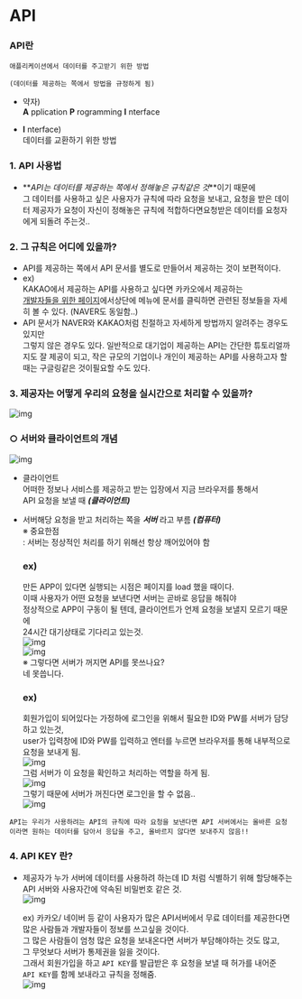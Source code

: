 # API

### API란

    애플리케이션에서 데이터를 주고받기 위한 방법

    (데이터를 제공하는 쪽에서 방법을 규정하게 됨)

- 약자)  
  **A** pplication **P** rogramming **I** nterface

- **I** nterface)  
  데이터를 교환하기 위한 방법

### 1. API 사용법

- **_API는 데이터를 제공하는 쪽에서 정해놓은 규칙같은 것_**이기 때문에  
  그 데이터를 사용하고 싶은 사용자가 규칙에 따라 요청을 보내고, 요청을 받은 데이터 제공자가 요청이 자신이 정해놓은 규칙에 적합하다면요청받은 데이터를 요청자에게 되돌려 주는것..

### 2. 그 규칙은 어디에 있을까?

- API를 제공하는 쪽에서 API 문서를 별도로 만들어서 제공하는 것이 보편적이다.
- ex)  
  KAKAO에서 제공하는 API를 사용하고 싶다면 카카오에서 제공하는  
  [개발자들을 위한 페이지](https://developers.kakao.com/)에서상단에 메뉴에 문서를 클릭하면 관련된 정보들을 자세히 볼 수 있다. (NAVER도 동일함..)
- API 문서가 NAVER와 KAKAO처럼 친절하고 자세하게 방법까지 알려주는 경우도 있지만  
  그렇지 않은 경우도 있다. 일반적으로 대기업이 제공하는 API는 간단한 튜토리얼까지도 잘 제공이 되고, 작은 규모의 기업이나 개인이 제공하는 API를 사용하고자 할 때는 구글링같은 것이필요할 수도 있다.

### 3. 제공자는 어떻게 우리의 요청을 실시간으로 처리할 수 있을까?

![img](./images/API-%EC%9A%94%EC%B2%AD-%EC%9D%91%EB%8B%B5.PNG)

### ○ 서버와 클라이언트의 개념

![img](./images/%EC%84%9C%EB%B2%84%EC%99%80%ED%81%B4%EB%9D%BC%EC%9D%B4%EC%96%B8%ED%8A%B8.PNG)

- 클라이언트  
  어떠한 정보나 서비스를 제공하고 받는 입장에서 지금 브라우저를 통해서  
  API 요청을 보낼 때 **_(클라이언트)_**
- 서버해당 요청을 받고 처리하는 쪽을 **_서버_** 라고 부름 **_(컴퓨터)_**  
  ※ 중요한점  
  : 서버는 정상적인 처리를 하기 위해선 항상 깨어있어야 함

  ### ex)

  만든 APP이 있다면 실행되는 시점은 페이지를 load 했을 때이다.  
  이때 사용자가 어떤 요청을 보낸다면 서버는 곧바로 응답을 해줘야  
  정상적으로 APP이 구동이 될 텐데, 클라이언트가 언제 요청을 보낼지 모르기 때문에  
  24시간 대기상태로 기다리고 있는것.  
  ![img](./images/%EC%84%9C%EB%B2%84%EC%99%80%ED%81%B4%EB%9D%BC%EC%9D%B4%EC%96%B8%ED%8A%B8-ex1.PNG)  
  ![img](./images/%EC%84%9C%EB%B2%84%EC%99%80%ED%81%B4%EB%9D%BC%EC%9D%B4%EC%96%B8%ED%8A%B8-ex2.PNG)  
  ※ 그렇다면 서버가 꺼지면 API를 못쓰나요?  
  네 못씁니다.

  ### ex)

  회원가입이 되어있다는 가정하에 로그인을 위해서 필요한 ID와 PW를 서버가 담당하고 있는것,  
  user가 입력창에 ID와 PW를 입력하고 엔터를 누르면 브라우저를 통해 내부적으로 요청을 보내게 됨.  
  ![img](./images/%EC%9A%94%EC%B2%AD%EC%9D%91%EB%8B%B51.PNG)  
  그럼 서버가 이 요청을 확인하고 처리하는 역할을 하게 됨.  
  ![img](./images/%EC%9A%94%EC%B2%AD%EC%9D%91%EB%8B%B52.PNG)  
  그렇기 때문에 서버가 꺼진다면 로그인을 할 수 없음..  
  ![img](./images/%EC%9A%94%EC%B2%AD%EC%9D%91%EB%8B%B53.PNG)

`API는 우리가 사용하려는 API의 규칙에 따라 요청을 보낸다면 API 서버에서는 올바른 요청이라면 원하는 데이터를 담아서 응답을 주고, 올바르지 않다면 보내주지 않음!!`

### 4. API KEY 란?

- 제공자가 누가 서버에 데이터를 사용하려 하는데 ID 처럼 식별하기 위해 할당해주는  
  API 서버와 사용자간에 약속된 비밀번호 같은 것.  
  ![img](./images/API-KEY.PNG)

  ex) 카카오/ 네이버 등 같이 사용자가 많은 API서버에서 무료 데이터를 제공한다면  
  많은 사람들과 개발자들이 정보를 쓰고싶을 것이다.  
  그 많은 사람들이 엄청 많은 요청을 보내온다면 서버가 부담해야하는 것도 많고,  
  그 무엇보다 서버가 통제권을 잃을 것이다.  
  그래서 회원가입을 하고 `API KEY`를 발급받은 후 요청을 보낼 때 허가를 내어준  
  `API KEY`를 함께 보내라고 규칙을 정해줌.  
  ![img](./images/API-KEY%EC%98%88%EC%A0%9C.PNG)
